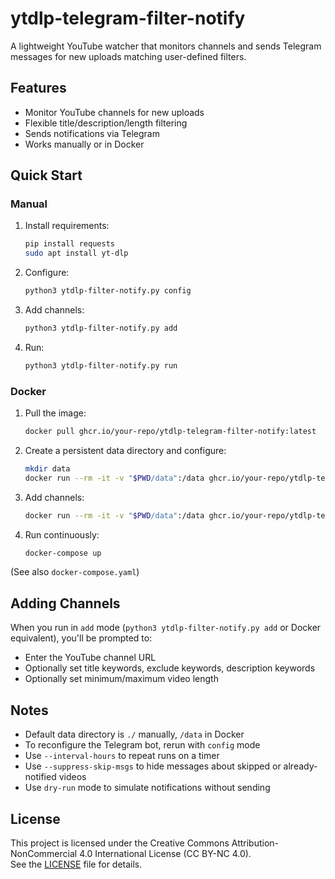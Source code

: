# ytdlp-telegram-filter-notify

A lightweight YouTube watcher that monitors channels and sends Telegram messages for new uploads matching user-defined filters.

## Features
- Monitor YouTube channels for new uploads
- Flexible title/description/length filtering
- Sends notifications via Telegram
- Works manually or in Docker

## Quick Start

### Manual
1. Install requirements:  
   ```bash
   pip install requests
   sudo apt install yt-dlp
   ```
2. Configure:
   ```bash
   python3 ytdlp-filter-notify.py config
   ```
3. Add channels:
   ```bash
   python3 ytdlp-filter-notify.py add
   ```
4. Run:
   ```bash
   python3 ytdlp-filter-notify.py run
   ```

### Docker
1. Pull the image:
   ```bash
   docker pull ghcr.io/your-repo/ytdlp-telegram-filter-notify:latest
   ```
2. Create a persistent data directory and configure:
   ```bash
   mkdir data
   docker run --rm -it -v "$PWD/data":/data ghcr.io/your-repo/ytdlp-telegram-filter-notify config
   ```
3. Add channels:
   ```bash
   docker run --rm -it -v "$PWD/data":/data ghcr.io/your-repo/ytdlp-telegram-filter-notify add
   ```
4. Run continuously:
   ```bash
   docker-compose up
   ```

(See also `docker-compose.yaml`)

## Adding Channels
When you run in `add` mode (`python3 ytdlp-filter-notify.py add` or Docker equivalent), you'll be prompted to:
- Enter the YouTube channel URL
- Optionally set title keywords, exclude keywords, description keywords
- Optionally set minimum/maximum video length

## Notes
- Default data directory is `./` manually, `/data` in Docker
- To reconfigure the Telegram bot, rerun with `config` mode
- Use `--interval-hours` to repeat runs on a timer
- Use `--suppress-skip-msgs` to hide messages about skipped or already-notified videos
- Use `dry-run` mode to simulate notifications without sending

## License
This project is licensed under the Creative Commons Attribution-NonCommercial 4.0 International License (CC BY-NC 4.0).  
See the [LICENSE](./LICENSE) file for details.

